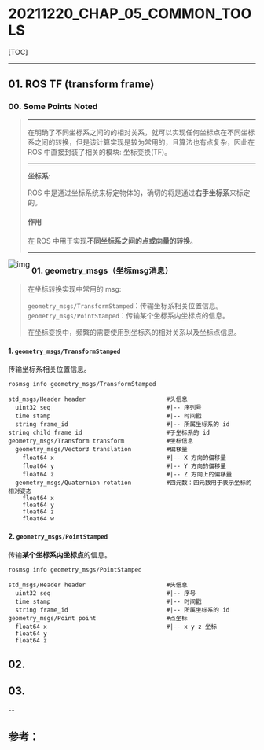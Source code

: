 # 20211220_CHAP_05_COMMON_TOOLS

[TOC]



---



## 01. ROS TF (transform frame)

### 00. Some Points Noted

> ---
>
> 在明确了不同坐标系之间的的相对关系，就可以实现任何坐标点在不同坐标系之间的转换，但是该计算实现是较为常用的，且算法也有点复杂，因此在 ROS 中直接封装了相关的模块: 坐标变换(TF)。
>
> ---
>
> **坐标系:**
>
> ROS 中是通过坐标系统来标定物体的，确切的将是通过**右手坐标系**来标定的。
>
> #### **作用**
>
> 在 ROS 中用于实现**不同坐标系之间的点或向量的转换**。
>
> ---

<img src="http://www.autolabor.com.cn/book/ROSTutorials/assets/%E5%8F%B3%E6%89%8B%E5%9D%90%E6%A0%87%E7%B3%BB.jpg" alt="img" style="zoom:110%;" align="left" />





### 01. geometry_msgs（坐标msg消息）

> 在坐标转换实现中常用的 msg:
>
> `geometry_msgs/TransformStamped`：传输坐标系相关位置信息。
> `geometry_msgs/PointStamped`：传输某个坐标系内坐标点的信息。
>
> 在坐标变换中，频繁的需要使用到坐标系的相对关系以及坐标点信息。



#### 1. `geometry_msgs/TransformStamped`

传输坐标系相关位置信息。

```shell
rosmsg info geometry_msgs/TransformStamped

std_msgs/Header header                       #头信息
  uint32 seq                                 #|-- 序列号
  time stamp                                 #|-- 时间戳
  string frame_id                            #|-- 所属坐标系的 id
string child_frame_id                        #子坐标系的 id
geometry_msgs/Transform transform            #坐标信息
  geometry_msgs/Vector3 translation          #偏移量
    float64 x                                #|-- X 方向的偏移量
    float64 y                                #|-- Y 方向的偏移量
    float64 z                                #|-- Z 方向上的偏移量
  geometry_msgs/Quaternion rotation          #四元数：四元数用于表示坐标的相对姿态
    float64 x                                
    float64 y                                
    float64 z                                
    float64 w

```





#### 2. `geometry_msgs/PointStamped`

传输**某个坐标系内坐标点**的信息。

```shell
rosmsg info geometry_msgs/PointStamped

std_msgs/Header header                    	 #头信息
  uint32 seq                                 #|-- 序号
  time stamp                                 #|-- 时间戳
  string frame_id                            #|-- 所属坐标系的 id
geometry_msgs/Point point                    #点坐标
  float64 x                                  #|-- x y z 坐标
  float64 y
  float64 z
```



## 02. 







## 03. 





--



## 参考：

